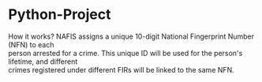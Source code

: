 # Python-Project

How it works? NAFIS assigns a unique 10-digit National Fingerprint Number (NFN) to each </br>
person arrested for a crime. This unique ID will be used for the person's lifetime, and different </br> 
crimes registered under different FIRs will be linked to the same NFN.
